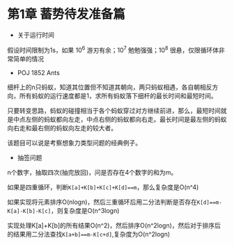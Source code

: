 # 第1章 蓄势待发准备篇

* 关于运行时间

假设时间限制为1s，如果 $10^6$ 游刃有余；$10^7$ 勉勉强强；$10^8$ 很悬，仅限循环体非常简单的情况


* POJ 1852 Ants

细杆上的n只蚂蚁，知道其位置但不知道其朝向，两只蚂蚁相遇，各自朝相反方向，所有蚂蚁的运行速度都是1，求所有蚂蚁落下细杆的最长时间和最短时间。

只要转变思路，蚂蚁的碰撞相当于各个蚂蚁穿过对方继续前进，那么，最短时间就是中点左侧的蚂蚁都向左走，中点右侧的蚂蚁都向右走。最长时间是最左侧的蚂蚁向右走和最右侧的蚂蚁向左走的较大者。

该题目可以说是考察想象力类型问题的经典例子。

* 抽签问题

n个数字，抽取四次\(抽完放回\)，问是否存在4个数字的和为m。

如果是四重循环，判断`K[a]+K[b]+K[c]+K[d]==m`，那么复杂度是O\(n^4\)

如果实现将元素排序O\(nlogn\)，然后三重循环后用二分法判断是否存在`K[d]==m-K[a]-K[b]-K[c]`，则复杂度是O\(n^3logn\)

实现处理K\[a\]+K\[b\]的所有结果O\(n^2\)，然后排序O\(n^2logn\)，然后对于排序后的结果用二分法查找`K[a+b]==m-K[c+d]`,复杂度为O\(n^2logn\)

